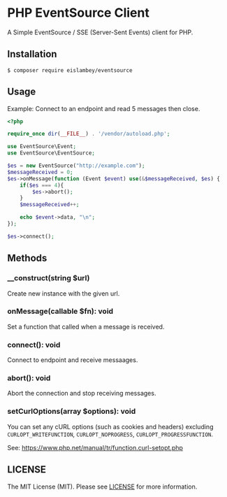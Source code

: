 # PHP EventSource Client
A Simple EventSource / SSE (Server-Sent Events) client for PHP.

## Installation
```
$ composer require eislambey/eventsource
```

## Usage
Example: Connect to an endpoint and read 5 messages then close.
```php
<?php

require_once dir(__FILE__) . '/vendor/autoload.php';

use EventSource\Event;
use EventSource\EventSource;

$es = new EventSource("http://example.com");
$messageReceived = 0;
$es->onMessage(function (Event $event) use(&$messageReceived, $es) {
    if($es === 4){
        $es->abort();
    }
    $messageReceived++;

    echo $event->data, "\n";
});

$es->connect();

```

## Methods
### __construct(string $url)
Create new instance with the given url.

### onMessage(callable $fn): void
Set a function that called when a message is received.

### connect(): void
Connect to endpoint and receive messaages.

### abort(): void
Abort the connection and stop receiving messages.

### setCurlOptions(array $options): void
You can set any cURL options (such as cookies and headers) excluding `CURLOPT_WRITEFUNCTION`, `CURLOPT_NOPROGRESS`, `CURLOPT_PROGRESSFUNCTION`.

See: https://www.php.net/manual/tr/function.curl-setopt.php

## LICENSE 
The MIT License (MIT). Please see [LICENSE](./LICENSE) for more information.
